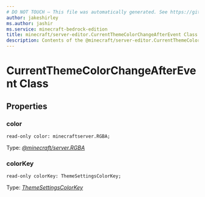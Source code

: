 ```yaml
---
# DO NOT TOUCH — This file was automatically generated. See https://github.com/mojang/minecraftapidocsgenerator to modify descriptions, examples, etc.
author: jakeshirley
ms.author: jashir
ms.service: minecraft-bedrock-edition
title: minecraft/server-editor.CurrentThemeColorChangeAfterEvent Class
description: Contents of the @minecraft/server-editor.CurrentThemeColorChangeAfterEvent class.
---
```

# CurrentThemeColorChangeAfterEvent Class

## Properties

### **color**
`read-only color: minecraftserver.RGBA;`

Type: [*@minecraft/server.RGBA*](../../minecraft/server/RGBA.md)

### **colorKey**
`read-only colorKey: ThemeSettingsColorKey;`

Type: [*ThemeSettingsColorKey*](ThemeSettingsColorKey.md)
